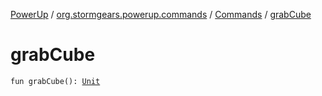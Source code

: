 [PowerUp](../../index.md) / [org.stormgears.powerup.commands](../index.md) / [Commands](index.md) / [grabCube](./grab-cube.md)

# grabCube

`fun grabCube(): `[`Unit`](https://kotlinlang.org/api/latest/jvm/stdlib/kotlin/-unit/index.html)